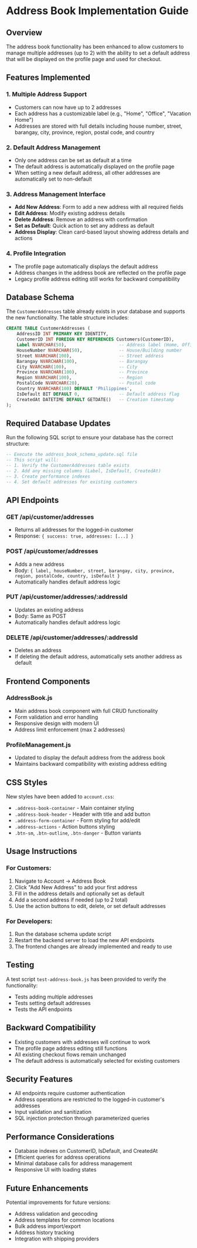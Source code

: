 # Address Book Implementation Guide

## Overview

The address book functionality has been enhanced to allow customers to manage multiple addresses (up to 2) with the ability to set a default address that will be displayed on the profile page and used for checkout.

## Features Implemented

### 1. Multiple Address Support

- Customers can now have up to 2 addresses
- Each address has a customizable label (e.g., "Home", "Office", "Vacation Home")
- Addresses are stored with full details including house number, street, barangay, city, province, region, postal code, and country

### 2. Default Address Management

- Only one address can be set as default at a time
- The default address is automatically displayed on the profile page
- When setting a new default address, all other addresses are automatically set to non-default

### 3. Address Management Interface

- **Add New Address**: Form to add a new address with all required fields
- **Edit Address**: Modify existing address details
- **Delete Address**: Remove an address with confirmation
- **Set as Default**: Quick action to set any address as default
- **Address Display**: Clean card-based layout showing address details and actions

### 4. Profile Integration

- The profile page automatically displays the default address
- Address changes in the address book are reflected on the profile page
- Legacy profile address editing still works for backward compatibility

## Database Schema

The `CustomerAddresses` table already exists in your database and supports the new functionality. The table structure includes:

```sql
CREATE TABLE CustomerAddresses (
    AddressID INT PRIMARY KEY IDENTITY,
    CustomerID INT FOREIGN KEY REFERENCES Customers(CustomerID),
    Label NVARCHAR(50),                    -- Address label (Home, Office, etc.)
    HouseNumber NVARCHAR(50),              -- House/Building number
    Street NVARCHAR(100),                  -- Street address
    Barangay NVARCHAR(100),                -- Barangay
    City NVARCHAR(100),                    -- City
    Province NVARCHAR(100),                -- Province
    Region NVARCHAR(100),                  -- Region
    PostalCode NVARCHAR(20),               -- Postal code
    Country NVARCHAR(100) DEFAULT 'Philippines',
    IsDefault BIT DEFAULT 0,               -- Default address flag
    CreatedAt DATETIME DEFAULT GETDATE()   -- Creation timestamp
);
```

## Required Database Updates

Run the following SQL script to ensure your database has the correct structure:

```sql
-- Execute the address_book_schema_update.sql file
-- This script will:
-- 1. Verify the CustomerAddresses table exists
-- 2. Add any missing columns (Label, IsDefault, CreatedAt)
-- 3. Create performance indexes
-- 4. Set default addresses for existing customers
```

## API Endpoints

### GET /api/customer/addresses

- Returns all addresses for the logged-in customer
- Response: `{ success: true, addresses: [...] }`

### POST /api/customer/addresses

- Adds a new address
- Body: `{ label, houseNumber, street, barangay, city, province, region, postalCode, country, isDefault }`
- Automatically handles default address logic

### PUT /api/customer/addresses/:addressId

- Updates an existing address
- Body: Same as POST
- Automatically handles default address logic

### DELETE /api/customer/addresses/:addressId

- Deletes an address
- If deleting the default address, automatically sets another address as default

## Frontend Components

### AddressBook.js

- Main address book component with full CRUD functionality
- Form validation and error handling
- Responsive design with modern UI
- Address limit enforcement (max 2 addresses)

### ProfileManagement.js

- Updated to display the default address from the address book
- Maintains backward compatibility with existing address editing

## CSS Styles

New styles have been added to `account.css`:

- `.address-book-container` - Main container styling
- `.address-book-header` - Header with title and add button
- `.address-form-container` - Form styling for add/edit
- `.address-actions` - Action buttons styling
- `.btn-sm`, `.btn-outline`, `.btn-danger` - Button variants

## Usage Instructions

### For Customers:

1. Navigate to Account → Address Book
2. Click "Add New Address" to add your first address
3. Fill in the address details and optionally set as default
4. Add a second address if needed (up to 2 total)
5. Use the action buttons to edit, delete, or set default addresses

### For Developers:

1. Run the database schema update script
2. Restart the backend server to load the new API endpoints
3. The frontend changes are already implemented and ready to use

## Testing

A test script `test-address-book.js` has been provided to verify the functionality:

- Tests adding multiple addresses
- Tests setting default addresses
- Tests the API endpoints

## Backward Compatibility

- Existing customers with addresses will continue to work
- The profile page address editing still functions
- All existing checkout flows remain unchanged
- The default address is automatically selected for existing customers

## Security Features

- All endpoints require customer authentication
- Address operations are restricted to the logged-in customer's addresses
- Input validation and sanitization
- SQL injection protection through parameterized queries

## Performance Considerations

- Database indexes on CustomerID, IsDefault, and CreatedAt
- Efficient queries for address operations
- Minimal database calls for address management
- Responsive UI with loading states

## Future Enhancements

Potential improvements for future versions:

- Address validation and geocoding
- Address templates for common locations
- Bulk address import/export
- Address history tracking
- Integration with shipping providers
